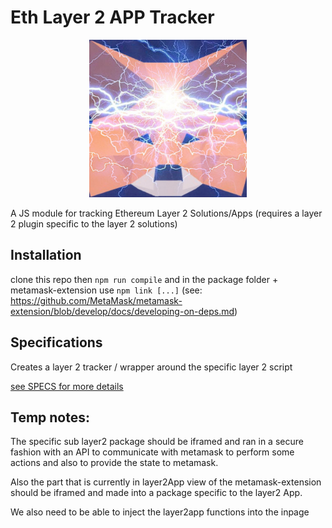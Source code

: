 # Eth Layer 2 APP Tracker 

<p align="center">
  <img src="https://raw.githubusercontent.com/Bunjin/eth-layer2App-tracker/develop/metamask-lightning.jpg" style="width:50%; height:50%">
</p>


A JS module for tracking Ethereum Layer 2 Solutions/Apps (requires a layer 2 plugin specific to the layer 2 solutions)




## Installation

clone this repo
then `npm run compile` and in the package folder + metamask-extension use `npm link [...]` (see: https://github.com/MetaMask/metamask-extension/blob/develop/docs/developing-on-deps.md)

## Specifications

Creates a layer 2 tracker / wrapper around the specific layer 2 script

[see SPECS for more details](SPECS.md)


## Temp notes:

The specific sub layer2 package should be iframed and ran in a secure fashion with an API to communicate with metamask to perform some actions and also to provide the state to metamask.

Also the part that is currently in layer2App view of the metamask-extension should be iframed and made into a package specific to the layer2 App.

We also need to be able to inject the layer2app functions into the inpage
